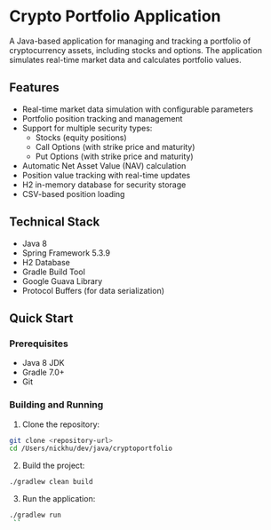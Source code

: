 # Crypto Portfolio Application

A Java-based application for managing and tracking a portfolio of cryptocurrency assets, including stocks and options. The application simulates real-time market data and calculates portfolio values.

## Features

- Real-time market data simulation with configurable parameters
- Portfolio position tracking and management
- Support for multiple security types:
  - Stocks (equity positions)
  - Call Options (with strike price and maturity)
  - Put Options (with strike price and maturity)
- Automatic Net Asset Value (NAV) calculation
- Position value tracking with real-time updates
- H2 in-memory database for security storage
- CSV-based position loading

## Technical Stack

- Java 8
- Spring Framework 5.3.9
- H2 Database
- Gradle Build Tool
- Google Guava Library
- Protocol Buffers (for data serialization)

## Quick Start
### Prerequisites
- Java 8 JDK
- Gradle 7.0+
- Git
### Building and Running
1. Clone the repository:
```bash
git clone <repository-url>
cd /Users/nickhu/dev/java/cryptoportfolio
 ```

2. Build the project:
```bash
./gradlew clean build
 ```

3. Run the application:
```bash
./gradlew run
 ``